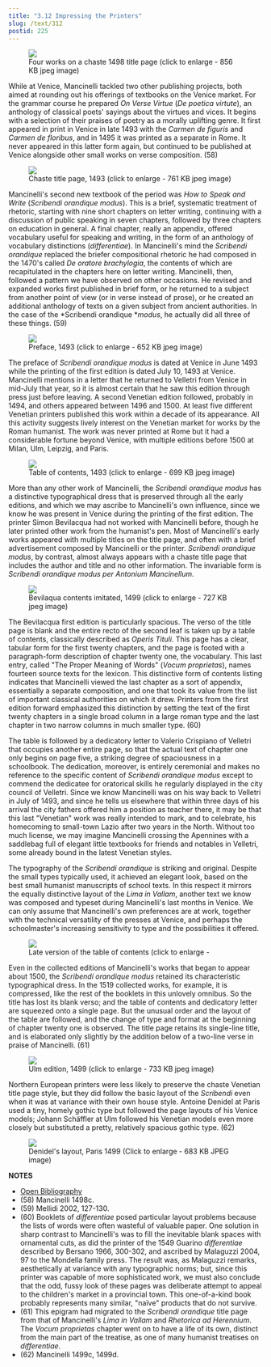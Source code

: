 ```yaml
---
title: "3.12 Impressing the Printers"
slug: /text/312
postid: 225
---
```



<figure class="mkdn-figure">
    <div onClick="createLightbox('/images_full/3.00_Chapter_Three/Inc.5455,-Carmen-de-floribus-ad-Veliternos,-title-page.jpg')" data="/images_full/0.00_Introduction/Wing-ZP-535.D175Negrotitle.jpg" class="mkdn-image-link" id="lbimage">
    <img class="mkdn-image" src="/images_full/3.00_Chapter_Three/Inc.5455,-Carmen-de-floribus-ad-Veliternos,-title-page.jpg" />
    <figcaption class="mkdn-figcaption">Four works on a chaste 1498 title page (click to enlarge - 856 KB jpeg image)</figcaption>
    </div>
</figure>

While at Venice, Mancinelli tackled two other publishing projects, both aimed at rounding out his offerings of textbooks on the Venice market. For the grammar course he prepared *On Verse Virtue* (*De poetica virtute*), an anthology of classical poets' sayings about the virtues and vices. It begins with a selection of their praises of poetry as a morally uplifting genre. It first appeared in print in Venice in late 1493 with the *Carmen de figuris* and *Carmen de floribus*, and in 1495 it was printed as a separate in Rome. It never appeared in this latter form again, but continued to be published at Venice alongside other small works on verse composition. (58)


<figure class="mkdn-figure">
    <div onClick="createLightbox('/images_full/3.00_Chapter_Three/Inc.5382.5,-Scribendi-orandique-modus,-title-page.jpg')" data="/images_full/0.00_Introduction/Wing-ZP-535.D175Negrotitle.jpg" class="mkdn-image-link" id="lbimage">
    <img class="mkdn-image" src="/images_full/3.00_Chapter_Three/Inc.5382.5,-Scribendi-orandique-modus,-title-page.jpg" />
    <figcaption class="mkdn-figcaption">Chaste title page, 1493 (click to enlarge - 761 KB jpeg image)</figcaption>
    </div>
</figure>

Mancinelli's second new textbook of the period was *How to* *Speak and Write* (*Scribendi orandique modus*). This is a brief, systematic treatment of rhetoric, starting with nine short chapters on letter writing, continuing with a discussion of public speaking in seven chapters, followed by three chapters on education in general. A final chapter, really an appendix, offered vocabulary useful for speaking and writing, in the form of an anthology of vocabulary distinctions (*differentiae*). In Mancinelli's mind the *Scribendi orandique* replaced the briefer compositional rhetoric he had composed in the 1470's called *De oratore brachylogia*, the contents of which are recapitulated in the chapters here on letter writing. Mancinelli, then, followed a pattern we have observed on other occasions. He revised and expanded works first published in brief form, or he returned to a subject from another point of view (or in verse instead of prose), or he created an additional anthology of texts on a given subject from ancient authorities. In the case of the *Scribendi orandique **modus*, he actually did all three of these things. (59)


<figure class="mkdn-figure">
    <div onClick="createLightbox('/images_full/3.00_Chapter_Three/Inc.5382.5,-Scribendi-orandique-modus,-pg.2v-3r.jpg')" data="/images_full/0.00_Introduction/Wing-ZP-535.D175Negrotitle.jpg" class="mkdn-image-link" id="lbimage">
    <img class="mkdn-image" src="/images_full/3.00_Chapter_Three/Inc.5382.5,-Scribendi-orandique-modus,-pg.2v-3r.jpg" />
    <figcaption class="mkdn-figcaption">Preface, 1493 (click to enlarge - 652 KB jpeg image)</figcaption>
    </div>
</figure>

The preface of *Scribendi orandique modus* is dated at Venice in June 1493 while the printing of the first edition is dated July 10, 1493 at Venice. Mancinelli mentions in a letter that he returned to Velletri from Venice in mid-July that year, so it is almost certain that he saw this edition through press just before leaving. A second Venetian edition followed, probably in 1494, and others appeared between 1496 and 1500. At least five different Venetian printers published this work within a decade of its appearance. All this activity suggests lively interest on the Venetian market for works by the Roman humanist. The work was never printed at Rome but it had a considerable fortune beyond Venice, with multiple editions before 1500 at Milan, Ulm, Leipzig, and Paris.


<figure class="mkdn-figure">
    <div onClick="createLightbox('/images_full/3.00_Chapter_Three/Inc.5382.5,-Scribendi-orandique-modus,-pg.26r.jpg')" data="/images_full/0.00_Introduction/Wing-ZP-535.D175Negrotitle.jpg" class="mkdn-image-link" id="lbimage">
    <img class="mkdn-image" src="/images_full/3.00_Chapter_Three/Inc.5382.5,-Scribendi-orandique-modus,-pg.26r.jpg" />
    <figcaption class="mkdn-figcaption">Table of contents, 1493 (click to enlarge - 699 KB jpeg image)</figcaption>
    </div>
</figure>

More than any other work of Mancinelli, the *Scribendi orandique modus* has a distinctive typographical dress that is preserved through all the early editions, and which we may ascribe to Mancinelli's own influence, since we know he was present in Venice during the printing of the first edition. The printer Simon Bevilacqua had not worked with Mancinelli before, though he later printed other work from the humanist's pen. Most of Mancinelli's early works appeared with multiple titles on the title page, and often with a brief advertisement composed by Mancinelli or the printer. *Scribendi orandique modus*, by contrast, almost always appears with a chaste title page that includes the author and title and no other information. The invariable form is *Scribendi orandique modus per Antonium Mancinellum*.


<figure class="mkdn-figure">
    <div onClick="createLightbox('/images_full/3.00_Chapter_Three/Inc.2593,-Scribendi-Orandiq[ue]-modus-per-Anthonium-Manc (2).jpg')" data="/images_full/0.00_Introduction/Wing-ZP-535.D175Negrotitle.jpg" class="mkdn-image-link" id="lbimage">
    <img class="mkdn-image" src="/images_full/3.00_Chapter_Three/Inc.2593,-Scribendi-Orandiq[ue]-modus-per-Anthonium-Manc (2).jpg" />
    <figcaption class="mkdn-figcaption">Bevilaqua contents imitated, 1499 (click to enlarge - 727 KB jpeg image)</figcaption>
    </div>
</figure>

The Bevilacqua first edition is particularly spacious. The verso of the title page is blank and the entire recto of the second leaf is taken up by a table of contents, classically described as *Operis Tituli*. This page has a clear, tabular form for the first twenty chapters, and the page is footed with a paragraph-form description of chapter twenty one, the vocabulary. This last entry, called "The Proper Meaning of Words" (*Vocum proprietas*), names fourteen source texts for the lexicon. This distinctive form of contents listing indicates that Mancinelli viewed the last chapter as a sort of appendix, essentially a separate composition, and one that took its value from the list of important classical authorities on which it drew. Printers from the first edition forward emphasized this distinction by setting the text of the first twenty chapters in a single broad column in a large roman type and the last chapter in two narrow columns in much smaller type. (60)

The table is followed by a dedicatory letter to Valerio Crispiano of Velletri that occupies another entire page, so that the actual text of chapter one only begins on page five, a striking degree of spaciousness in a schoolbook. The dedication, moreover, is entirely ceremonial and makes no reference to the specific content of *Scribendi orandique modus* except to commend the dedicatee for oratorical skills he regularly displayed in the city council of Velletri. Since we know Mancinelli was on his way back to Velletri in July of 1493, and since he tells us elsewhere that within three days of his arrival the city fathers offered him a position as teacher there, it may be that this last "Venetian" work was really intended to mark, and to celebrate, his homecoming to small-town Lazio after two years in the North. Without too much license, we may imagine Mancinelli crossing the Apennines with a saddlebag full of elegant little textbooks for friends and notables in Velletri, some already bound in the latest Venetian styles.

The typography of the *Scribendi orandique* is striking and original. Despite the small types typically used, it achieved an elegant look, based on the best small humanist manuscripts of school texts. In this respect it mirrors the equally distinctive layout of the *Lima in Vallam*, another text we know was composed and typeset during Mancinelli's last months in Venice. We can only assume that Mancinelli's own preferences are at work, together with the technical versatility of the presses at Venice, and perhaps the schoolmaster's increasing sensitivity to type and the possibilities it offered.


<figure class="mkdn-figure">
    <div onClick="createLightbox('/images_full/3.00_Chapter_Three/Case-X-67.548,-Omnia-opera-Antonii-Mancinelli-Veliterni,-ver.jpg')" data="/images_full/0.00_Introduction/Wing-ZP-535.D175Negrotitle.jpg" class="mkdn-image-link" id="lbimage">
    <img class="mkdn-image" src="/images_full/3.00_Chapter_Three/Case-X-67.548,-Omnia-opera-Antonii-Mancinelli-Veliterni,-ver.jpg" />
    <figcaption class="mkdn-figcaption">Late version of the table of contents (click to enlarge - </figcaption>
    </div>
</figure>

Even in the collected editions of Mancinelli's works that began to appear about 1500, the *Scribendi orandique modus* retained its characteristic typographical dress. In the 1519 collected works, for example, it is compressed, like the rest of the booklets in this unlovely omnibus. So the title has lost its blank verso; and the table of contents and dedicatory letter are squeezed onto a single page. But the unusual order and the layout of the table are followed, and the change of type and format at the beginning of chapter twenty one is observed. The title page retains its single-line title, and is elaborated only slightly by the addition below of a two-line verse in praise of Mancinelli. (61)


<figure class="mkdn-figure">
    <div onClick="createLightbox('/images_full/3.00_Chapter_Three/Inc.2593,-Scribendi-Orandiq[ue]-modus-per-Anthonium-Manc (3).jpg')" data="/images_full/0.00_Introduction/Wing-ZP-535.D175Negrotitle.jpg" class="mkdn-image-link" id="lbimage">
    <img class="mkdn-image" src="/images_full/3.00_Chapter_Three/Inc.2593,-Scribendi-Orandiq[ue]-modus-per-Anthonium-Manc (3).jpg" />
    <figcaption class="mkdn-figcaption">Ulm edition, 1499 (click to enlarge - 733 KB jpeg image)</figcaption>
    </div>
</figure>

Northern European printers were less likely to preserve the chaste Venetian title page style, but they did follow the basic layout of the *Scribendi* even when it was at variance with their own house style. Antoine Denidel at Paris used a tiny, homely gothic type but followed the page layouts of his Venice models; Johann Schäffler at Ulm followed his Venetian models even more closely but substituted a pretty, relatively spacious gothic type. (62)


<figure class="mkdn-figure">
    <div onClick="createLightbox('/images_full/3.00_Chapter_Three/HFS_061.06.jpg')" data="/images_full/0.00_Introduction/Wing-ZP-535.D175Negrotitle.jpg" class="mkdn-image-link" id="lbimage">
    <img class="mkdn-image" src="/images_full/3.00_Chapter_Three/HFS_061.06.jpg" />
    <figcaption class="mkdn-figcaption">Denidel's layout, Paris 1499 (Click to enlarge - 683 KB JPEG image)</figcaption>
    </div>
</figure>

**NOTES**
* [Open Bibliography](/bibliography.pdf)
* (58) Mancinelli 1498c.
* (59) Mellidi 2002, 127-130.
* (60) Booklets of *differentiae* posed particular layout problems because the lists of words were often wasteful of valuable paper. One solution in sharp contrast to Mancinelli's was to fill the inevitable blank spaces with ornamental cuts, as did the printer of the 1549 Guarino *differentiae* described by Bersano 1966, 300-302, and ascribed by Malaguzzi 2004, 97 to the Mondella family press. The result was, as Malaguzzi remarks, aesthetically at variance with any typographic norms; but, since this printer was capable of more sophisticated work, we must also conclude that the odd, fussy look of these pages was deliberate attempt to appeal to the children's market in a provincial town. This one-of-a-kind book probably represents many similar, "naïve" products that do not survive.
* (61) This epigram had migrated to the *Scribendi orandique* title page from that of Mancinelli's *Lima in Vallam* and *Rhetorica ad Herennium*. The *Vocum proprietas* chapter went on to have a life of its own, distinct from the main part of the treatise, as one of many humanist treatises on *differentiae*.
* (62) Mancinelli 1499c, 1499d.
